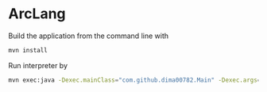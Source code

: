 ArcLang
================

Build the application from the command line with

```bash
mvn install
```

Run interpreter by

```bash
mvn exec:java -Dexec.mainClass="com.github.dima00782.Main" -Dexec.args="/path/to/your/source.arc"
```
